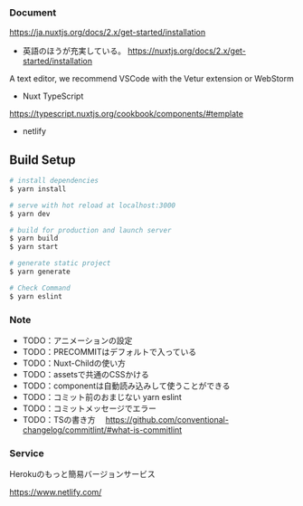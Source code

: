 ### Document

https://ja.nuxtjs.org/docs/2.x/get-started/installation

- 英語のほうが充実している。
https://nuxtjs.org/docs/2.x/get-started/installation

A text editor, we recommend VSCode with the Vetur extension or WebStorm

- Nuxt TypeScript

https://typescript.nuxtjs.org/cookbook/components/#template

- netlify


## Build Setup

```bash
# install dependencies
$ yarn install

# serve with hot reload at localhost:3000
$ yarn dev

# build for production and launch server
$ yarn build
$ yarn start

# generate static project
$ yarn generate

# Check Command
$ yarn eslint
```

### Note

- TODO：アニメーションの設定
- TODO：PRECOMMITはデフォルトで入っている
- TODO：Nuxt-Childの使い方
- TODO：assetsで共通のCSSかける
- TODO：componentは自動読み込みして使うことができる
- TODO：コミット前のおまじない yarn eslint
- TODO：コミットメッセージでエラー　
- TODO：TSの書き方
　https://github.com/conventional-changelog/commitlint/#what-is-commitlint

### Service

Herokuのもっと簡易バージョンサービス

https://www.netlify.com/
